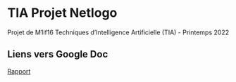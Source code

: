 # TIA Projet Netlogo

Projet de M1if16 Techniques d’Intelligence Artificielle (TIA) - Printemps 2022

## Liens vers Google Doc 

[Rapport](https://docs.google.com/document/d/1wiipemwSVaWxSf7dcy5ItbzXWWwtgBb_aLPxRVU7JUU/edit?usp=sharing)
